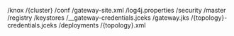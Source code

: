 /knox
  /{cluster}
    /conf
      /gateway-site.xml
      /log4j.properties
      /security
        /master
        /registry
        /keystores
          /__gateway-credentials.jceks
          /gateway.jks
          /{topology}-credentials.jceks
    /deployments
      /{topology}.xml